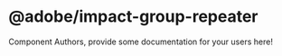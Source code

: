 @adobe/impact-group-repeater
===============================================


Component Authors, provide some documentation for your users here!